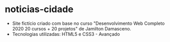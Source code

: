 # noticias-cidade
- Site fictício criado com base no curso "Desenvolvimento Web Completo 2020 20 cursos + 20 projetos" de Jamilton Damasceno.
- Tecnologias utilizadas: HTML5 e CSS3 - Avançado
